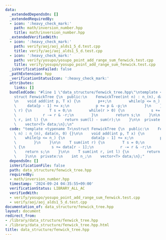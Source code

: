 ```yaml
---
data:
  _extendedDependsOn: []
  _extendedRequiredBy:
  - icon: ':heavy_check_mark:'
    path: math/inversion_number.hpp
    title: math/inversion_number.hpp
  _extendedVerifiedWith:
  - icon: ':heavy_check_mark:'
    path: verify/aoj/aoj_alds1_5_d.test.cpp
    title: verify/aoj/aoj_alds1_5_d.test.cpp
  - icon: ':heavy_check_mark:'
    path: verify/yosupo/yosupo_point_add_range_sum_fenwick.test.cpp
    title: verify/yosupo/yosupo_point_add_range_sum_fenwick.test.cpp
  _isVerificationFailed: false
  _pathExtension: hpp
  _verificationStatusIcon: ':heavy_check_mark:'
  attributes:
    links: []
  bundledCode: "#line 1 \"data_structure/fenwick_tree.hpp\"\ntemplate <typename T>\n\
    struct FenwickTree {\n  public:\n    FenwickTree(int n) : n_(n), data(n, 0) {}\n\
    \n    void add(int p, T x) {\n        p++;\n        while(p <= n_) {\n       \
    \     data[p - 1] += x;\n            p += p & -p;\n        }\n    }\n\n    T sum(int\
    \ r) {\n        T s = 0;\n        while(r > 0) {\n            s += data[r - 1];\n\
    \            r -= r & -r;\n        }\n        return s;\n    }\n\n    T sum(int\
    \ r, int l) {\n        return sum(l) - sum(r);\n    }\n\n  private:\n    int n_;\n\
    \    vector<T> data;\n};\n"
  code: "template <typename T>\nstruct FenwickTree {\n  public:\n    FenwickTree(int\
    \ n) : n_(n), data(n, 0) {}\n\n    void add(int p, T x) {\n        p++;\n    \
    \    while(p <= n_) {\n            data[p - 1] += x;\n            p += p & -p;\n\
    \        }\n    }\n\n    T sum(int r) {\n        T s = 0;\n        while(r > 0)\
    \ {\n            s += data[r - 1];\n            r -= r & -r;\n        }\n    \
    \    return s;\n    }\n\n    T sum(int r, int l) {\n        return sum(l) - sum(r);\n\
    \    }\n\n  private:\n    int n_;\n    vector<T> data;\n};"
  dependsOn: []
  isVerificationFile: false
  path: data_structure/fenwick_tree.hpp
  requiredBy:
  - math/inversion_number.hpp
  timestamp: '2024-09-24 04:35:55+09:00'
  verificationStatus: LIBRARY_ALL_AC
  verifiedWith:
  - verify/yosupo/yosupo_point_add_range_sum_fenwick.test.cpp
  - verify/aoj/aoj_alds1_5_d.test.cpp
documentation_of: data_structure/fenwick_tree.hpp
layout: document
redirect_from:
- /library/data_structure/fenwick_tree.hpp
- /library/data_structure/fenwick_tree.hpp.html
title: data_structure/fenwick_tree.hpp
---
```

